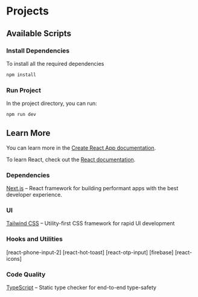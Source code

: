 # Projects

## Available Scripts

### Install Dependencies

To install all the required dependencies

```bash
npm install
```

### Run Project

In the project directory, you can run:

```bash
npm run dev
````

## Learn More

You can learn more in the [Create React App documentation](https://facebook.github.io/create-react-app/docs/getting-started).

To learn React, check out the [React documentation](https://reactjs.org/).

### Dependencies

[Next.js](https://nextjs.org/) – React framework for building performant apps with the best developer experience.

### UI

[Tailwind CSS](https://tailwindcss.com/) – Utility-first CSS framework for rapid UI development

### Hooks and Utilities
[react-phone-input-2]
[react-hot-toast]
[react-otp-input]
[firebase]
[react-icons]
### Code Quality

 [TypeScript](https://www.typescriptlang.org/) – Static type checker for end-to-end type-safety
